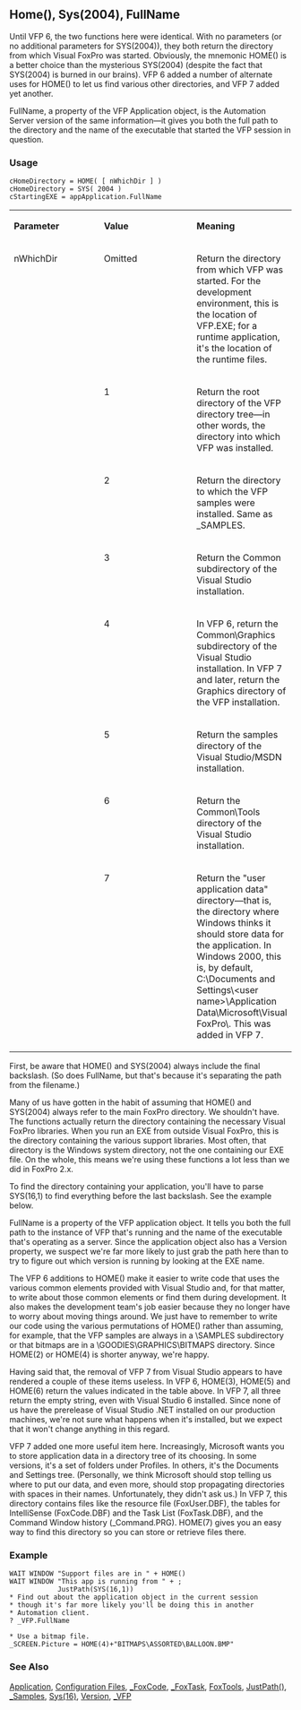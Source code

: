 ## Home(), Sys(2004), FullName

Until VFP 6, the two functions here were identical. With no parameters (or no additional parameters for SYS(2004)), they both return the directory from which Visual FoxPro was started. Obviously, the mnemonic HOME() is a better choice than the mysterious SYS(2004) (despite the fact that SYS(2004) is burned in our brains). VFP 6 added a number of alternate uses for HOME() to let us find various other directories, and VFP 7 added yet another.

FullName, a property of the VFP Application object, is the Automation Server version of the same information&mdash;it gives you both the full path to the directory and the name of the executable that started the VFP session in question.

### Usage

```foxpro
cHomeDirectory = HOME( [ nWhichDir ] )
cHomeDirectory = SYS( 2004 )
cStartingEXE = appApplication.FullName
```
<table>
<tr>
  <td width="32%" valign="top">
  <p><b>Parameter</b></p>
  </td>
  <td width="23%" valign="top">
  <p><b>Value</b></p>
  </td>
  <td width="45%" valign="top">
  <p><b>Meaning</b></p>
  </td>
 </tr>
<tr>
  <td width="32%" rowspan="8" valign="top">
  <p>nWhichDir</p>
  </td>
  <td width="23%" valign="top">
  <p>Omitted</p>
  </td>
  <td width="45%" valign="top">
  <p>Return the directory from which VFP was started. For the development environment, this is the location of VFP.EXE; for a runtime application, it's the location of the runtime files.</p>
  </td>
 </tr>
<tr>
  <td width="33%" valign="top">
  <p>1</p>
  </td>
  <td width="67%" valign="top">
  <p>Return the root directory of the VFP directory tree&mdash;in other words, the directory into which VFP was installed.</p>
  </td>
 </tr>
<tr>
  <td width="33%" valign="top">
  <p>2</p>
  </td>
  <td width="67%" valign="top">
  <p>Return the directory to which the VFP samples were installed. Same as _SAMPLES.</p>
  </td>
 </tr>
<tr>
  <td width="33%" valign="top">
  <p>3</p>
  </td>
  <td width="67%" valign="top">
  <p>Return the Common subdirectory of the Visual Studio installation.</p>
  </td>
 </tr>
<tr>
  <td width="33%" valign="top">
  <p>4</p>
  </td>
  <td width="67%" valign="top">
  <p>In VFP 6, return the Common\Graphics subdirectory of the Visual Studio installation. In VFP 7 and later, return the Graphics directory of the VFP installation.</p>
  </td>
 </tr>
<tr>
  <td width="33%" valign="top">
  <p>5</p>
  </td>
  <td width="67%" valign="top">
  <p>Return the samples directory of the Visual Studio/MSDN installation.</p>
  </td>
 </tr>
<tr>
  <td width="33%" valign="top">
  <p>6</p>
  </td>
  <td width="67%" valign="top">
  <p>Return the Common\Tools directory of the Visual Studio installation.</p>
  </td>
 </tr>
<tr>
  <td width="33%" valign="top">
  <p>7</p>
  </td>
  <td width="67%" valign="top">
  <p>Return the &quot;user application data&quot; directory&mdash;that is, the directory where Windows thinks it should store data for the application. In Windows 2000, this is, by default, C:\Documents and Settings\&lt;user name&gt;\Application Data\Microsoft\Visual FoxPro\. This was added in VFP 7.</p>
  </td>
 </tr>
</table>

First, be aware that HOME() and SYS(2004) always include the final backslash. (So does FullName, but that's because it's separating the path from the filename.)

Many of us have gotten in the habit of assuming that HOME() and SYS(2004) always refer to the main FoxPro directory. We shouldn't have. The functions actually return the directory containing the necessary Visual FoxPro libraries. When you run an EXE from outside Visual FoxPro, this is the directory containing the various support libraries. Most often, that directory is the Windows system directory, not the one containing our EXE file. On the whole, this means we're using these functions a lot less than we did in FoxPro 2.x.

To find the directory containing your application, you'll have to parse SYS(16,1) to find everything before the last backslash. See the example below.

FullName is a property of the VFP application object. It tells you both the full path to the instance of VFP that's running and the name of the executable that's operating as a server. Since the application object also has a Version property, we suspect we're far more likely to just grab the path here than to try to figure out which version is running by looking at the EXE name.

The VFP 6 additions to HOME() make it easier to write code that uses the various common elements provided with Visual Studio and, for that matter, to write about those common elements or find them during development. It also makes the development team's job easier because they no longer have to worry about moving things around. We just have to remember to write our code using the various permutations of HOME() rather than assuming, for example, that the VFP samples are always in a \SAMPLES subdirectory or that bitmaps are in a \GOODIES\GRAPHICS\BITMAPS directory. Since HOME(2) or HOME(4) is shorter anyway, we're happy. 

Having said that, the removal of VFP 7 from Visual Studio appears to have rendered a couple of these items useless. In VFP 6, HOME(3), HOME(5) and HOME(6) return the values indicated in the table above. In VFP 7, all three return the empty string, even with Visual Studio 6 installed. Since none of us have the prerelease of Visual Studio .NET installed on our production machines, we're not sure what happens when it's installed, but we expect that it won't change anything in this regard.

VFP 7 added one more useful item here. Increasingly, Microsoft wants you to store application data in a directory tree of its choosing. In some versions, it's a set of folders under Profiles. In others, it's the Documents and Settings tree. (Personally, we think Microsoft should stop telling us where to put our data, and even more, should stop propagating directories with spaces in their names. Unfortunately, they didn't ask us.) In VFP 7, this directory contains files like the resource file (FoxUser.DBF), the tables for IntelliSense (FoxCode.DBF) and the Task List (FoxTask.DBF), and the Command Window history (_Command.PRG). HOME(7) gives you an easy way to find this directory so you can store or retrieve files there.

### Example

```foxpro
WAIT WINDOW "Support files are in " + HOME()
WAIT WINDOW "This app is running from " + ;
            JustPath(SYS(16,1))
* Find out about the application object in the current session
* though it's far more likely you'll be doing this in another
* Automation client.
? _VFP.FullName

* Use a bitmap file.
_SCREEN.Picture = HOME(4)+"BITMAPS\ASSORTED\BALLOON.BMP"
```
### See Also

[Application](s4g683.md), [Configuration Files](s4g322.md), [_FoxCode](s4g890.md), [_FoxTask](s4g891.md), [FoxTools](s4g450.md), [JustPath()](s4g671.md), [_Samples](s4g814.md), [Sys(16)](s4g120.md), [Version](s4g119.md), [_VFP](s4g683.md)